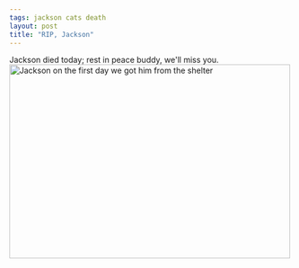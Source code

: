 ```yaml
---
tags: jackson cats death
layout: post
title: "RIP, Jackson"
---
```




<p>
Jackson died today; rest in peace buddy, we'll miss you.
<br />
<a href="http://www.flickr.com/photos/cwinters/23036550/"
title="Jackson on the first day we got him from the shelter"><img
src="http://farm1.static.flickr.com/16/23036550_5b4b5ba095_o.jpg"
width="500" height="345" alt="Jackson on the first day we got him
from the shelter" /></a>
<br clear="all" />
</p>



